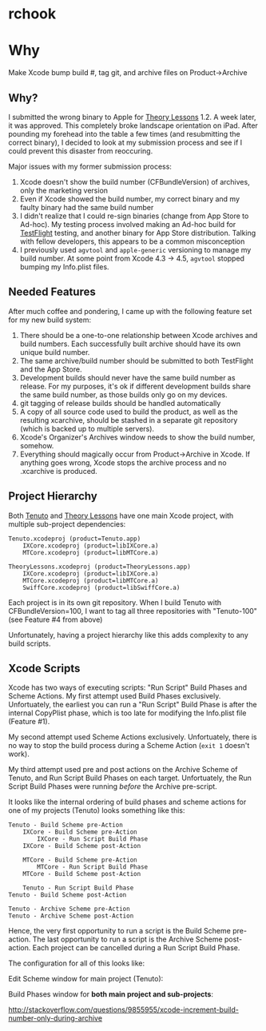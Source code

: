 # rchook


Why
======

Make Xcode bump build #, tag git, and archive files on Product->Archive


## Why?

I submitted the wrong binary to Apple for [Theory Lessons](http://musictheory.net/buy/lessons) 1.2.  A week
later, it was approved.  This completely broke landscape orientation on iPad.  After pounding my forehead into
the table a few times (and resubmitting the correct binary), I decided to look at my submission process
and see if I could prevent this disaster from reoccuring.

Major issues with my former submission process:
 1. Xcode doesn't show the build number (CFBundleVersion) of archives, only the marketing version
 2. Even if Xcode showed the build number, my correct binary and my faulty binary had the same build number
 3. I didn't realize that I could re-sign binaries (change from App Store to Ad-hoc).
My testing process involved making an Ad-hoc build for [TestFlight](http://testflightapp.com) testing, and another binary for App Store distribution.  Talking with fellow developers, this appears to be a common misconception
 4. I previously used `agvtool` and `apple-generic` versioning to manage my build number.  At some point from Xcode 4.3 -> 4.5, `agvtool` stopped bumping my Info.plist files.


## Needed Features

After much coffee and pondering, I came up with the following feature set for my new build system:

 1. There should be a one-to-one relationship between Xcode archives and build numbers.  Each successfully
    built archive should have its own unique build number.
 2. The same archive/build number should be submitted to both TestFlight and the App Store.
 3. Development builds should never have the same build number as release.  For my purposes, it's ok if 
    different development builds share the same build number, as those builds only go on my devices.
 4. git tagging of release builds should be handled automatically
 5. A copy of all source code used to build the product, as well as the resulting xcarchive, should be stashed
    in a separate git repository (which is backed up to multiple servers).
 6. Xcode's Organizer's Archives window needs to show the build number, somehow.
 7. Everything should magically occur from Product->Archive in Xcode.  If anything goes wrong, Xcode stops the archive
    process and no .xcarchive is produced.


## Project Hierarchy

Both [Tenuto](http://musictheory.net/buy/tenuto) and [Theory Lessons](http://musictheory.net/buy/lessons) have one
main Xcode project, with multiple sub-project dependencies:

    Tenuto.xcodeproj (product=Tenuto.app)
        IXCore.xcodeproj (product=libIXCore.a)
        MTCore.xcodeproj (product=libMTCore.a)

    TheoryLessons.xcodeproj (product=TheoryLessons.app)
        IXCore.xcodeproj (product=libIXCore.a)
        MTCore.xcodeproj (product=libMTCore.a)
        SwiffCore.xcodeproj (product=libSwiffCore.a)

Each project is in its own git repository.  When I build Tenuto with CFBundleVersion=100, I want to tag all
three repositories with "Tenuto-100" (see Feature #4 from above)

Unfortunately, having a project hierarchy like this adds complexity to any build scripts.


## Xcode Scripts

Xcode has two ways of executing scripts: "Run Script" Build Phases and Scheme Actions.  My first attempt
used Build Phases exclusively.  Unfortuately, the earliest you can run a "Run Script" Build Phase is after
the internal CopyPlist phase, which is too late for modifying the Info.plist file (Feature #1).

My second attempt used Scheme Actions exclusively.  Unfortuately, there is no way to stop the build process
during a Scheme Action (`exit 1` doesn't work).

My third attempt used pre and post actions on the Archive Scheme of Tenuto, and Run Script Build Phases on 
each target.  Unfortuately, the Run Script Build Phases were running *before* the Archive pre-script.

It looks like the internal ordering of build phases and scheme actions for one of my projects (Tenuto) looks
something like this:

    Tenuto - Build Scheme pre-Action
        IXCore - Build Scheme pre-Action
            IXCore - Run Script Build Phase
        IXCore - Build Scheme post-Action

        MTCore - Build Scheme pre-Action
            MTCore - Run Script Build Phase
        MTCore - Build Scheme post-Action

        Tenuto - Run Script Build Phase
    Tenuto - Build Scheme post-Action

    Tenuto - Archive Scheme pre-Action
    Tenuto - Archive Scheme post-Action


Hence, the very first opportunity to run a script is the Build Scheme pre-action.
The last opportunity to run a script is the Archive Scheme post-action.
Each project can be cancelled during a Run Script Build Phase.

The configuration for all of this looks like:

Edit Scheme window for main project (Tenuto):
<img>
<img>

Build Phases window for **both main project and sub-projects**:
<img>




http://stackoverflow.com/questions/9855955/xcode-increment-build-number-only-during-archive
